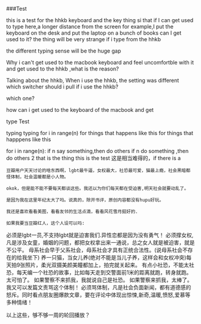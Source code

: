 ###Test

this is a test for the hhkb keyboard and the key thing si that if I can get
used to type here,a longer distance from the screen
for example,I put the keyboard on the desk and put the laptop on a bunch of books
can I get used to it?  the thing will be very strange if i type from the hhkb

the different typing sense will be the huge gap

Why i can't get used to the macbook keyboard and feel uncomfortble with it
and get used to the hhkb ,what is the reason?

Talking about the hhkb, When i use the hhkb, the setting was different
which switcher should i pull if i use the hhkb?

which one?


how can i get used to the keyboard of the macbook and get

type Test

typing typing
for i in range(n)
for things that happens like this for things that happpens like this

for i in range(n):
    if n say something,then do others
    if n do  something ,then do others 2
    that is the thing
    this is the test
    这是相当难得的，if there is a




    豆瓣用户天天讨论的啥东西啊，lgbt最牛逼，女权最大，社恐最可爱，猫最上瘾，社会黑暗都怪体制，社会温暖都是小人物。

    okok，但是能不能不要每天都谈这些。我还以为你们每天都在受迫害,明天社会就要动乱了。

    是因为我在这里年纪太大了吗。说真的，除开书评，原创内容都没有hupu好玩。

    我还是喜欢看看美图，看看友邻的生活点滴，看看风花雪月挺好的.

    如果我要当豆瓣红人，这个人设可以吗:
必须是lgbt一员,不支持lgbt就是迫害我们.异性恋都是因为没有勇气！
必须撑女权,凡是涉及女童，婚姻的问题，都把女权拿出来一通说，总之女人就是被迫害，就是不公平。
母系社会早于父系社会，母系社会才具有正统合法性。(说母系社会不存在的给我坐下)
养一只猫，当女儿养(绝对不能是当儿子养，这样会和女权冲突)每天拍9张照片，柔光双摄美颜美瞳都加上，拍完就关起来。
有点小社恐，不能太社恐，每天编一个社恐的故事，比如每天走到交警面前1米的距离就跑，转身就跑。太可怕了。
如果警察不来抓我，我就说自己是社恐。
如果警察来抓我，太棒了。我又可以发篇文责骂这个体制！
必须骂体制，凡是社会负面新闻，都有道德感的怒斥。同时看点朋友圈爆款文章，要在评论中体现出惊悚,新奇,温暖,愤怒,爱慕等多种情绪！

以上这些，够不够一周的轮回播放？
